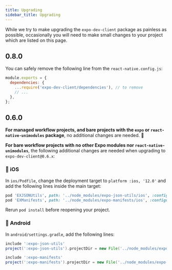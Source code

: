 ```yaml
---
title: Upgrading
sidebar_title: Upgrading
---
```


While we try to make upgrading the `expo-dev-client` package as painless as possible, occasionally you will need to make small changes to your project which are listed on this page.

## 0.8.0

You can safely remove the following line from the `react-native.config.js`:

```js
module.exports = {
  dependencies: {
    ...require('expo-dev-client/dependencies'), // to remove
    // ...
  },
};
```

## 0.6.0

**For managed workflow projects, and bare projects with the `expo` or `react-native-unimodules` package**, no additional changes are needed. 🎉

**For bare workflow projects with no other Expo modules nor `react-native-unimodules`**, the following additional changes are needed when upgrading to `expo-dev-client@0.6.x`:

### 🍏 iOS

In `ios/Podfile`, change the deployment target to `platform :ios, '12.0'` and add the following lines inside the main target:

```ruby
pod 'EXJSONUtils', path: '../node_modules/expo-json-utils/ios', :configurations => :debug
pod 'EXManifests', path: '../node_modules/expo-manifests/ios', :configurations => :debug
```

Rerun `pod install` before reopening your project.

### 🤖 Android

In `android/settings.gradle`, add the following lines:

```groovy
include ':expo-json-utils'
project(':expo-json-utils').projectDir = new File('../node_modules/expo-json-utils/android')

include ':expo-manifests'
project(':expo-manifests').projectDir = new File('../node_modules/expo-manifests/android')
```
